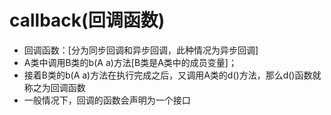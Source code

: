 # callback(回调函数)
 * 回调函数：[分为同步回调和异步回调，此种情况为异步回调]
 *  A类中调用B类的b(A a)方法[B类是A类中的成员变量]；<br/>
 *  接着B类的b(A a)方法在执行完成之后，又调用A类的d()方法，那么d()函数就称之为回调函数<br/>
 * 一般情况下，回调的函数会声明为一个接口
